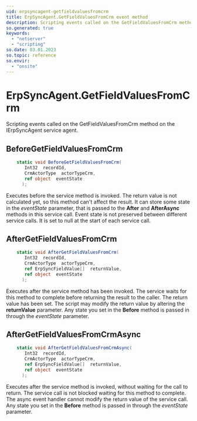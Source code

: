 ```yaml
---
uid: erpsyncagent-getfieldvaluesfromcrm
title: ErpSyncAgent.GetFieldValuesFromCrm event method
description: Scripting events called on the GetFieldValuesFromCrm method on the ErpSyncAgent service agent.
so.generated: true
keywords:
  - "netserver"
  - "scripting"
so.date: 03.01.2023
so.topic: reference
so.envir:
  - "onsite"
---
```

# ErpSyncAgent.GetFieldValuesFromCrm

Scripting events called on the <see cref='M:SuperOffice.CRM.Services.IErpSyncAgent.GetFieldValuesFromCrm'>GetFieldValuesFromCrm</see> method on the <see cref='IErpSyncAgent'>IErpSyncAgent</see>  service agent.

## BeforeGetFieldValuesFromCrm
```cs
    static void BeforeGetFieldValuesFromCrm(
       Int32  recordId,
       CrmActorType  actorTypeCrm,
       ref object  eventState
      );
```
Executes before the service method is invoked.
The return value is not calculated yet, so this method can't affect the result.
It can store some state in the *eventState* parameter, that is passed to the **After** and **AfterAsync** methods in this service call.
Event state is not preserved between different service calls. It is set to null at the start of each service call.
## AfterGetFieldValuesFromCrm
```cs
    static void AfterGetFieldValuesFromCrm(
       Int32  recordId,
       CrmActorType  actorTypeCrm,
       ref ErpSyncFieldValue[]  returnValue,
       ref object  eventState
      );
```
Executes after the service method has been invoked. The service waits for this method to complete before returning the result to the caller.
The return value has been set. The script may modify the return value by altering the **returnValue** parameter.
Any state you set in the **Before** method is passed in through the *eventState* parameter.
## AfterGetFieldValuesFromCrmAsync
```cs
    static void AfterGetFieldValuesFromCrmAsync(
       Int32  recordId,
       CrmActorType  actorTypeCrm,
       ref ErpSyncFieldValue[]  returnValue,
       ref object  eventState
      );
```
Executes after the service method is invoked, without waiting for the call to return.
The service call is not blocked waiting for this method to complete.
The async event handler cannot modify the return value of the service call.
Any state you set in the **Before** method is passed in through the *eventState* parameter.

